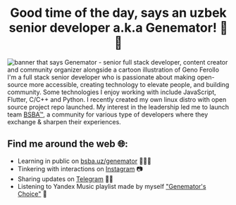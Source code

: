 <p align="center">
    <h1 align="center">Good time of the day, says an uzbek senior developer a.k.a Genemator! 🖤🏴</h1>
</p>

<img src="https://github.com/genemators/genemators/raw/master/public/banner.png" alt="banner that says Genemator - senior full stack developer, content creator and community organizer alongside a cartoon illustration of Geno Ferollo">
I'm a full stack senior developer who is passionate about making open-source more accessible, creating technology to elevate people, and building community. Some technologies I enjoy working with include JavaScript, Flutter, C/C++ and Python. I recently created my own linux distro with open source project repo launched.  My interest in the leadership led me to launch team <a href="https://bsba.uz/">BSBA™</a>, a community for various type of developers where they exchange & sharpen their experiences.


## Find me around the web 🌐:
- Learning in public on <a href="https://bsba.uz/genemator">bsba.uz/genemator</a> 👨🏻‍💻
- Tinkering with interactions on <a href="https://instagram.com/genemator"> Instagram</a> 📷
- Sharing updates on <a href="https://www.t.me/genemator">Telegram</a> 🤙🏻
- Listening to Yandex Music playlist made by myself <a href="http://link.bsba.uz/music">"Genemator's Choice"</a> 🎵
